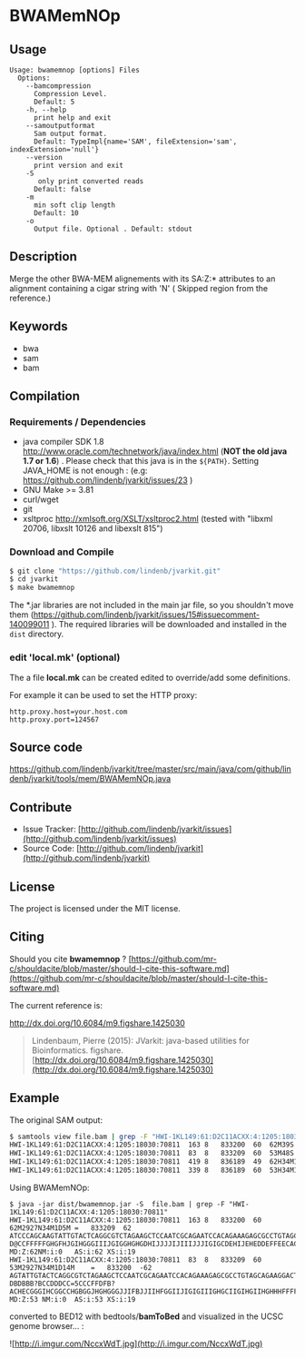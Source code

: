 # BWAMemNOp


## Usage

```
Usage: bwamemnop [options] Files
  Options:
    --bamcompression
      Compression Level.
      Default: 5
    -h, --help
      print help and exit
    --samoutputformat
      Sam output format.
      Default: TypeImpl{name='SAM', fileExtension='sam', indexExtension='null'}
    --version
      print version and exit
    -S
       only print converted reads
      Default: false
    -m
      min soft clip length
      Default: 10
    -o
      Output file. Optional . Default: stdout

```


## Description

Merge the other BWA-MEM alignements with its SA:Z:* attributes to an alignment containing a cigar string with 'N' (  Skipped region from the reference.)


## Keywords

 * bwa
 * sam
 * bam


## Compilation

### Requirements / Dependencies

* java compiler SDK 1.8 http://www.oracle.com/technetwork/java/index.html (**NOT the old java 1.7 or 1.6**) . Please check that this java is in the `${PATH}`. Setting JAVA_HOME is not enough : (e.g: https://github.com/lindenb/jvarkit/issues/23 )
* GNU Make >= 3.81
* curl/wget
* git
* xsltproc http://xmlsoft.org/XSLT/xsltproc2.html (tested with "libxml 20706, libxslt 10126 and libexslt 815")


### Download and Compile

```bash
$ git clone "https://github.com/lindenb/jvarkit.git"
$ cd jvarkit
$ make bwamemnop
```

The *.jar libraries are not included in the main jar file, so you shouldn't move them (https://github.com/lindenb/jvarkit/issues/15#issuecomment-140099011 ).
The required libraries will be downloaded and installed in the `dist` directory.

### edit 'local.mk' (optional)

The a file **local.mk** can be created edited to override/add some definitions.

For example it can be used to set the HTTP proxy:

```
http.proxy.host=your.host.com
http.proxy.port=124567
```
## Source code 

[https://github.com/lindenb/jvarkit/tree/master/src/main/java/com/github/lindenb/jvarkit/tools/mem/BWAMemNOp.java
](https://github.com/lindenb/jvarkit/tree/master/src/main/java/com/github/lindenb/jvarkit/tools/mem/BWAMemNOp.java
)
## Contribute

- Issue Tracker: [http://github.com/lindenb/jvarkit/issues](http://github.com/lindenb/jvarkit/issues)
- Source Code: [http://github.com/lindenb/jvarkit](http://github.com/lindenb/jvarkit)

## License

The project is licensed under the MIT license.

## Citing

Should you cite **bwamemnop** ? [https://github.com/mr-c/shouldacite/blob/master/should-I-cite-this-software.md](https://github.com/mr-c/shouldacite/blob/master/should-I-cite-this-software.md)

The current reference is:

http://dx.doi.org/10.6084/m9.figshare.1425030

> Lindenbaum, Pierre (2015): JVarkit: java-based utilities for Bioinformatics. figshare.
> [http://dx.doi.org/10.6084/m9.figshare.1425030](http://dx.doi.org/10.6084/m9.figshare.1425030)

## Example

The original SAM output:

```bash
$ samtools view file.bam | grep -F "HWI-1KL149:61:D2C11ACXX:4:1205:18030:70811"
HWI-1KL149:61:D2C11ACXX:4:1205:18030:70811	163	8	833200	60	62M39S	=	833209	62	ATCCCAGCAAGTATTGTACTCAGGCGTCTAGAAGCTCCAATCGCAGAATCCACAGAAAGAGCGCCTGTAGCAGAAGGACTTGATTGATGTTGAATGCAACA	D@CCFFFFFGHGFHJGIHGGGIIIJGIGGHGHGDHIJJJJIJIIIJJJIGIGCDEHIJEHEDDEFFEECACDCDDDDD@CCDDDDDDDDDDDBDDDDDD>A	NM:i:0	MD:Z:62AS:i:62	XS:i:19	SA:Z:8,836189,+,62S34M1D5M,49,1;
HWI-1KL149:61:D2C11ACXX:4:1205:18030:70811	83	8	833209	60	53M48S	=	833200	-62	AGTATTGTACTCAGGCGTCTAGAAGCTCCAATCGCAGAATCCACAGAAAGAGCGCCTGTAGCAGAAGGACTTGATTGATGTTGAATGCAACAGGGCGCCCC	DBDBBB?BCCDDDCC=5CCCFFDFB?ACHECGGGIHCGGCCHGBGGJHGHGGGJJIFBJJIIHFGGIIJIGIGIIIGHGCIIGIHGIIHGHHHFFFFFCCC	NM:i:0	MD:Z:53AS:i:53	XS:i:19	SA:Z:8,836189,-,53S34M1D14M,60,1;
HWI-1KL149:61:D2C11ACXX:4:1205:18030:70811	419	8	836189	49	62H34M1D5M	=	833209	-2929	GCCTGTAGCAGAAGGACTTGATTGATGTTGAATGCAACA	DEFFEECACDCDDDDD@CCDDDDDDDDDDDBDDDDDD>A	NM:i:1	MD:Z:34^T5	AS:i:35	XS:i:26	SA:Z:8,833200,+,62M39S,60,0;
HWI-1KL149:61:D2C11ACXX:4:1205:18030:70811	339	8	836189	60	53H34M1D14M	=	833200	-3038	GCCTGTAGCAGAAGGACTTGATTGATGTTGAATGCAACAGGGCGCCCC	JJIFBJJIIHFGGIIJIGIGIIIGHGCIIGIHGIIHGHHHFFFFFCCC	NM:i:1	MD:Z:34^A14	AS:i:41	XS:i:26	SA:Z:8,833209,-,53M48S,60,0;
```

Using BWAMemNOp:

```
$ java -jar dist/bwamemnop.jar -S  file.bam | grep -F "HWI-1KL149:61:D2C11ACXX:4:1205:18030:70811"
HWI-1KL149:61:D2C11ACXX:4:1205:18030:70811	163	8	833200	60	62M2927N34M1D5M	=	833209	62	ATCCCAGCAAGTATTGTACTCAGGCGTCTAGAAGCTCCAATCGCAGAATCCACAGAAAGAGCGCCTGTAGCAGAAGGACTTGATTGATGTTGAATGCAACA	D@CCFFFFFGHGFHJGIHGGGIIIJGIGGHGHGDHIJJJJIJIIIJJJIGIGCDEHIJEHEDDEFFEECACDCDDDDD@CCDDDDDDDDDDDBDDDDDD>A	MD:Z:62NM:i:0	AS:i:62	XS:i:19
HWI-1KL149:61:D2C11ACXX:4:1205:18030:70811	83	8	833209	60	53M2927N34M1D14M	=	833200	-62	AGTATTGTACTCAGGCGTCTAGAAGCTCCAATCGCAGAATCCACAGAAAGAGCGCCTGTAGCAGAAGGACTTGATTGATGTTGAATGCAACAGGGCGCCCC	DBDBBB?BCCDDDCC=5CCCFFDFB?ACHECGGGIHCGGCCHGBGGJHGHGGGJJIFBJJIIHFGGIIJIGIGIIIGHGCIIGIHGIIHGHHHFFFFFCCC	MD:Z:53	NM:i:0	AS:i:53	XS:i:19

```

converted to BED12 with bedtools/**bamToBed** and visualized in the UCSC genome browser... :


![http://i.imgur.com/NccxWdT.jpg](http://i.imgur.com/NccxWdT.jpg)



